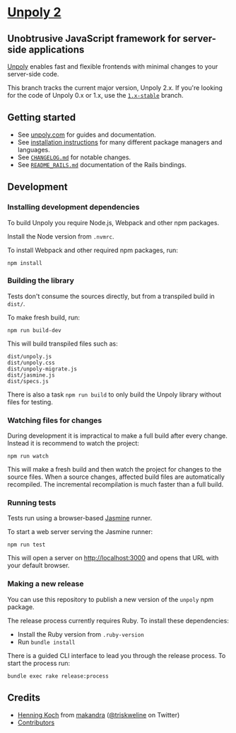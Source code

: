 [Unpoly 2](https://unpoly.com)
==============================

Unobtrusive JavaScript framework for server-side applications
-------------------------------------------------------------

[Unpoly](https://unpoly.com) enables fast and flexible frontends with minimal changes to your server-side code.

This branch tracks the current major version, Unpoly 2.x. If you're looking for the code of Unpoly 0.x or 1.x, use the [`1.x-stable`](https://github.com/unpoly/unpoly/tree/1.x-stable) branch.


Getting started
---------------

- See [unpoly.com](https://unpoly.com) for guides and documentation.
- See [installation instructions](https://unpoly.com/install) for many different package managers and languages.
- See [`CHANGELOG.md`](https://github.com/unpoly/unpoly/blob/master/CHANGELOG.md) for notable changes.
- See [`README_RAILS.md`](https://github.com/unpoly/unpoly/blob/master/README_RAILS.md) documentation of the Rails bindings.


Development
-----------

### Installing development dependencies

To build Unpoly you require Node.js, Webpack and other npm packages.

Install the Node version from `.nvmrc`.

To install Webpack and other required npm packages, run:

```
npm install
```

### Building the library

Tests don't consume the sources directly, but from a transpiled build in `dist/`.

To make fresh build, run:

```
npm run build-dev
```

This will build transpiled files such as:

```
dist/unpoly.js
dist/unpoly.css
dist/unpoly-migrate.js
dist/jasmine.js
dist/specs.js
```

There is also a task `npm run build` to only build the Unpoly library without files for testing.

### Watching files for changes

During development it is impractical to make a full build after every change. Instead it is recommend to watch the project:

```
npm run watch
```

This will make a fresh build and then watch the project for changes to the source files. When a source changes, affected build files are automatically recompiled. The incremental recompilation is much faster than a full build.

### Running tests

Tests run using a browser-based [Jasmine](https://jasmine.github.io/) runner.

To start a web server serving the Jasmine runner:

```
npm run test
```

This will open a server on <http://localhost:3000> and opens that URL with your default browser.

### Making a new release

You can use this repository to publish a new version of the `unpoly` npm package.

The release process currently requires Ruby. To install these dependencies:

- Install the Ruby version from `.ruby-version`
- Run `bundle install`

There is a guided CLI interface to lead you through the release process. To start the process run:

```
bundle exec rake release:process
```



Credits
-------

- [Henning Koch](mailto:henning.koch@makandra.de) from [makandra](https://makandra.com) ([@triskweline](https://twitter.com/triskweline) on Twitter)
- [Contributors](https://github.com/unpoly/unpoly/graphs/contributors)
